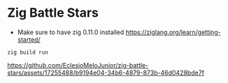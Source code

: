 # Zig Battle Stars

- Make sure to have zig 0.11.0 installed https://ziglang.org/learn/getting-started/
```
zig build run
```

https://github.com/EclesioMeloJunior/zig-battle-stars/assets/17255488/b9194e04-34b6-4879-873b-46d0428bde7f

